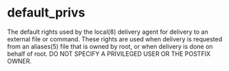 # default_privs 


The default rights used by the local(8) delivery agent for delivery
to an external file or command.  These rights are used when delivery
is requested from an aliases(5) file that is owned by root, or
when delivery is done on behalf of root. DO NOT SPECIFY A
PRIVILEGED USER OR THE POSTFIX OWNER.




